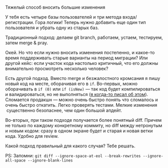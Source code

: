 Тяжелый способ вносить большие изменения

У тебя есть четыре базы пользователей и три метода входа/регистрации. Гора логики! Теперь нужно добавить еще один тип пользователя и убрать одну из старых баз.

Традиционный подход: делаем git&nbsp;branch, работаем, устаем, тестируем, затем merge & pray.

Окей. Но что если нужно вносить изменения постепенно, и какое-то время поддерживать старые варианты на период миграции? Или другой кейс: если участок кода настолько критичный, что его должны внимательно просмотреть несколько человек?

Есть другой подход. Вместо merge и безжалостного кромсания я пишу новый код на месте, оборачивая его в `if`. Во-первых, можно оборачивать в `if (0)` или `if (isNew)` — так код будет компилироваться и валидироваться, но не выполняться ([я когда-то писал об этом](https://deadcode.dev/118/)). Сломается продакшн — можно очень быстро понять что сломалось и очень быстро откатить. Легко проверять тестами. Мелкие изменения  существенно безопаснее, чем один большой апдейт.

Во-вторых, при таком подходе получается более понятный diff. Причем не только по каждому конкретному коммиту, но diff между нетронутым и новым кодом: сразу в одном экране будет и старая и новая ветки кода. Удобно для review.

Какой подход правильный для какого случая? Тебе решать.

PS: Запомни: `git diff --ignore-space-at-eol --break-rewrites --ignore-all-space --ignore-blank-lines`

